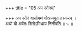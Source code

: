 +++
title = "05 अप स्तेनम्"

+++
अप स्तेनं वासोमथं गोअजमुत तस्करम् ।  
अथो यो अर्वतः शिरोऽभिधाय निनीषति ॥ ५ ॥